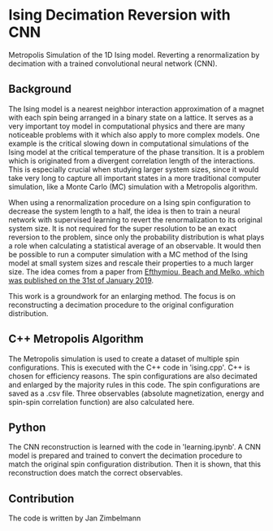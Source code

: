 # Ising Decimation Reversion with CNN

Metropolis Simulation of the 1D Ising model. Reverting a renormalization by decimation with a trained convolutional neural network (CNN). 

## Background

The Ising model is a nearest neighbor interaction approximation of a magnet with each spin being arranged in a binary state on a lattice. It serves as a very important toy model in computational physics and there are many noticeable problems with it which also apply to more complex models. One example is the critical slowing down in computational simulations of the Ising model at the critical temperature of the phase transition. It is a problem which is originated from a divergent correlation length of the interactions. This is especially crucial when studying larger system sizes, since it would take very long to capture all important states in a more traditional computer simulation, like a Monte Carlo (MC) simulation with a Metropolis algorithm.

When using a renormalization procedure on a Ising spin configuration to decrease the system length to a half, the idea is then to train a neural network with supervised learning to revert the renormalization to its original system size. It is not required for the super resolution to be an exact reversion to the problem, since only the probability distribution is what plays a role when calculating a statistical average of an observable. It would then be possible to run a computer simulation with a MC method of the Ising model at small system sizes and rescale their properties to a much larger size. The idea comes from a paper from [Efthymiou, Beach and Melko, which was published on the 31st of January 2019](https://arxiv.org/abs/1810.02372).

This work is a groundwork for an enlarging method. The focus is on reconstructing a decimation procedure to the original configuration distribution.

## C++ Metropolis Algorithm

The Metropolis simulation is used to create a dataset of multiple spin configurations. This is executed with the C++ code in 'ising.cpp'. C++ is chosen for efficiency reasons. The spin configurations are also decimated and enlarged by the majority rules in this code. The spin configurations are saved as a .csv file. Three observables (absolute magnetization, energy and spin-spin correlation function) are also calculated here.

## Python

The CNN reconstruction is learned with the code in 'learning.ipynb'. A CNN model is prepared and trained to convert the decimation procedure to match the original spin configuration distribution. Then it is shown, that this reconstruction does match the correct observables.

## Contribution

The code is written by Jan Zimbelmann
